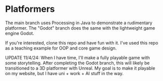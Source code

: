 # Platformers

The main branch uses Processing in Java to demonstrate a rudimentary platformer. The "Godot" branch does the same with the lightweight game engine Godot.

If you're interested, clone this repo and have fun with it. I've used this repo as a teaching example for OOP and core game design.

UPDATE 11/4/24: When I have time, I'll make a fully playable game with some storytelling. After completing the Godot branch, this will likely be transitioned to a 3D platformer with Unreal. My goal is to make it playable on my website, but I have uni + work + AI stuff in the way.
